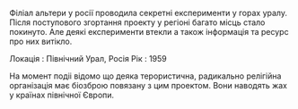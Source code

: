 Філіал альтери у росії проводила секретні експерименти у горах уралу. Після поступового згортання проекту у регіоні багато місць стало покинуто. Але деякі експерименти втекли а також інформація та ресурс про них витікло. 

Локація : Північний Урал, Росія
Рік : 1959

На момент подіі відомо що деяка терористична, радикально релігійна організація має біозброю повязану з цим проектом. Вони наводять жах у країнах північної Європи.